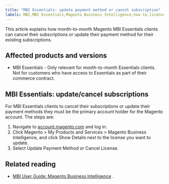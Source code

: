 ```yaml
---
title: "MBI Essentials: update payment method or cancel subscription"
labels: MBI,MBI Essentials,Magento Business Intelligence,how to,license,payment method,payments
---
```


This article explains how month-to-month Magento MBI Essentials clients can cancel their subscriptions or update their payment method for their existing subscriptions.

## Affected products and versions

* MBI Essentials - Only relevant for month-to-month Essentials clients. Not for customers who have access to Essentials as part of their commerce contract.

## MBI Essentials: update/cancel subscriptions

For MBI Essentials clients to cancel their subscriptions or update their payment methods they must be the primary account holder for the Magento account. The steps are:

1. Navigate to [account.magento.com](https://account.magento.com) and log in.
1. Click Magento > My Products and Services > Magento Business Intelligence, and click Show Details next to the license you want to update.
1. Select Update Payment Method or Cancel License.

## Related reading

* [MBI User Guide: Magento Business Intelligence](https://docs.magento.com/mbi/) .
